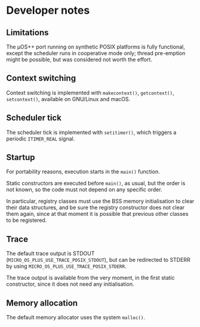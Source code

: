 # Developer notes

## Limitations

The µOS++ port running on synthetic POSIX platforms is fully functional, except
the scheduler runs in cooperative mode only; thread pre-emption might be 
possible, but was considered not worth the effort.

## Context switching

Context switching is implemented with `makecontext()`, `getcontext()`, 
`setcontext()`, available on GNU/Linux and macOS.

## Scheduler tick

The scheduler tick is implemented with `setitimer()`, which triggers a 
periodic `ITIMER_REAL` signal.

## Startup

For portability reasons, execution starts in the `main()` function.

Static constructors are executed before `main()`, as usual, but the order
is not known, so the code must not depend on any specific order.

In particular, registry classes must use the BSS memory initialisation
to clear their data structures, and be sure the registry constructor
does not clear them again, since at that moment it is possible that 
previous other classes to be registered.

## Trace

The default trace output is STDOUT (`MICRO_OS_PLUS_USE_TRACE_POSIX_STDOUT`), but 
can be redirected to STDERR by using `MICRO_OS_PLUS_USE_TRACE_POSIX_STDERR`.

The trace output is available from the very moment, in the first static 
constructor, since it does not need any initialisation.

## Memory allocation

The default memory allocator uses the system `malloc()`.
